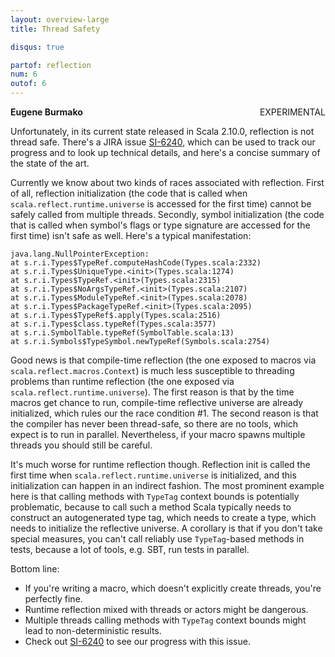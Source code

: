 ```yaml
---
layout: overview-large
title: Thread Safety

disqus: true

partof: reflection
num: 6
outof: 6
---
```


<span class="label warning" style="float: right;">EXPERIMENTAL</span>

**Eugene Burmako**

Unfortunately, in its current state released in Scala 2.10.0, reflection is not thread safe.
There's a JIRA issue [SI-6240](https://issues.scala-lang.org/browse/SI-6240), which can be used to track our progress
and to look up technical details, and here's a concise summary of the state of the art.

Currently we know about two kinds of races associated with reflection. First of all, reflection initialization (the code that is called
when `scala.reflect.runtime.universe` is accessed for the first time) cannot be safely called from multiple threads. Secondly, symbol
initialization (the code that is called when symbol's flags or type signature are accessed for the first time) isn't safe as well.
Here's a typical manifestation:

    java.lang.NullPointerException:
    at s.r.i.Types$TypeRef.computeHashCode(Types.scala:2332)
    at s.r.i.Types$UniqueType.<init>(Types.scala:1274)
    at s.r.i.Types$TypeRef.<init>(Types.scala:2315)
    at s.r.i.Types$NoArgsTypeRef.<init>(Types.scala:2107)
    at s.r.i.Types$ModuleTypeRef.<init>(Types.scala:2078)
    at s.r.i.Types$PackageTypeRef.<init>(Types.scala:2095)
    at s.r.i.Types$TypeRef$.apply(Types.scala:2516)
    at s.r.i.Types$class.typeRef(Types.scala:3577)
    at s.r.i.SymbolTable.typeRef(SymbolTable.scala:13)
    at s.r.i.Symbols$TypeSymbol.newTypeRef(Symbols.scala:2754)

Good news is that compile-time reflection (the one exposed to macros via `scala.reflect.macros.Context`) is much less susceptible to
threading problems than runtime reflection (the one exposed via `scala.reflect.runtime.universe`). The first reason is that by the time
macros get chance to run, compile-time reflective universe are already initialized, which rules our the race condition #1. The second reason
is that the compiler has never been thread-safe, so there are no tools, which expect is to run in parallel. Nevertheless, if your macro
spawns multiple threads you should still be careful.

It's much worse for runtime reflection though. Reflection init is called the first time when `scala.reflect.runtime.universe` is initialized,
and this initialization can happen in an indirect fashion. The most prominent example here is that calling methods with `TypeTag` context bounds
is potentially problematic, because to call such a method Scala typically needs to construct an autogenerated type tag, which needs to create
a type, which needs to initialize the reflective universe. A corollary is that if you don't take special measures, you can't call reliably
use `TypeTag`-based methods in tests, because a lot of tools, e.g. SBT, run tests in parallel.

Bottom line:
* If you're writing a macro, which doesn't explicitly create threads, you're perfectly fine.
* Runtime reflection mixed with threads or actors might be dangerous.
* Multiple threads calling methods with `TypeTag` context bounds might lead to non-deterministic results.
* Check out [SI-6240](https://issues.scala-lang.org/browse/SI-6240) to see our progress with this issue.